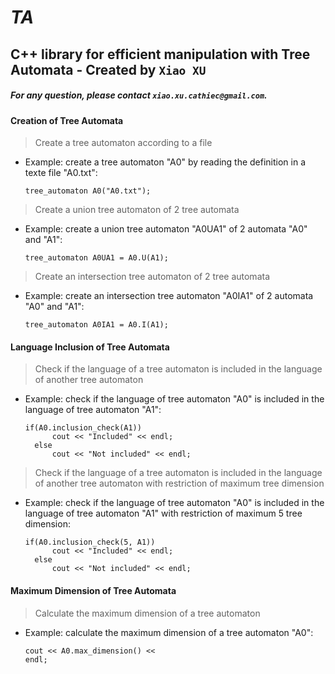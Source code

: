 # ***TA***

## C++ library for efficient manipulation with Tree Automata - Created by `Xiao XU`

##### For any question, please contact `xiao.xu.cathiec@gmail.com`.

#### Creation of Tree Automata
> Create a tree automaton according to a file
* Example: create a tree automaton "A0" by reading the definition in a texte file "A0.txt":  
        <pre><code>tree_automaton A0("A0.txt");</code></pre>

> Create a union tree automaton of 2 tree automata
* Example: create a union tree automaton "A0UA1" of 2 automata "A0" and "A1":  
        <pre><code>tree_automaton A0UA1 = A0.U(A1);</code></pre>

> Create an intersection tree automaton of 2 tree automata
* Example: create an intersection tree automaton "A0IA1" of 2 automata "A0" and "A1":  
        <pre><code>tree_automaton A0IA1 = A0.I(A1);</code></pre>

#### Language Inclusion of Tree Automata
> Check if the language of a tree automaton is included in the language of another tree automaton
* Example: check if the language of tree automaton "A0" is included in the language of tree automaton "A1":  
	<pre><code>if(A0.inclusion_check(A1))
	    cout << "Included" << endl;
	else
	    cout << "Not included" << endl;</code></pre>

> Check if the language of a tree automaton is included in the language of another tree automaton with restriction of maximum tree dimension
* Example: check if the language of tree automaton "A0" is included in the language of tree automaton "A1" with restriction of maximum 5 tree dimension:  
	<pre><code>if(A0.inclusion_check(5, A1))
	    cout << "Included" << endl;
	else
	    cout << "Not included" << endl;</code></pre>

#### Maximum Dimension of Tree Automata
> Calculate the maximum dimension of a tree automaton
* Example: calculate the maximum dimension of a tree automaton "A0":
        <pre><code>cout << A0.max_dimension() << endl;</code></pre>